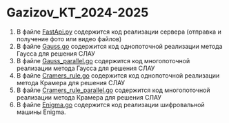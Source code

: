 # Gazizov_KT_2024-2025

1. В файле [FastApi.py](FastApi.py) содержится код реализации сервера (отправка и получение фото или видео файлов)
2. В файле [Gauss.go](Gauss.go) содержится код однопоточной реализации метода Гаусса для решения СЛАУ
3. В файле [Gauss_parallel.go](Gauss_parallel.go) содержится код многопоточной реализации метода Гаусса для решения СЛАУ
4. В файле [Cramers_rule.go](Cramers_rule.go) содержится код однопоточной реализации метода Крамера для решения СЛАУ
5. В файле [Cramers_rule_parallel.go](Cramers_rule_parallel.go) содержится код многопоточной реализации метода Крамера для решения СЛАУ
6. В файле [Enigma.go](Enigma.go) содержится код реализации шифровальной машины Enigma.
